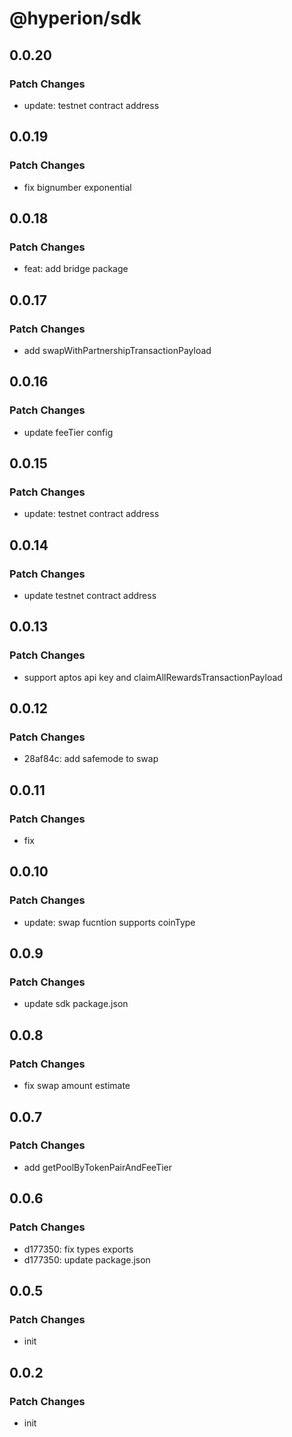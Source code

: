 # @hyperion/sdk

## 0.0.20

### Patch Changes

- update: testnet contract address

## 0.0.19

### Patch Changes

- fix bignumber exponential

## 0.0.18

### Patch Changes

- feat: add bridge package

## 0.0.17

### Patch Changes

- add swapWithPartnershipTransactionPayload

## 0.0.16

### Patch Changes

- update feeTier config

## 0.0.15

### Patch Changes

- update: testnet contract address

## 0.0.14

### Patch Changes

- update testnet contract address

## 0.0.13

### Patch Changes

- support aptos api key and claimAllRewardsTransactionPayload

## 0.0.12

### Patch Changes

- 28af84c: add safemode to swap

## 0.0.11

### Patch Changes

- fix

## 0.0.10

### Patch Changes

- update: swap fucntion supports coinType

## 0.0.9

### Patch Changes

- update sdk package.json

## 0.0.8

### Patch Changes

- fix swap amount estimate

## 0.0.7

### Patch Changes

- add getPoolByTokenPairAndFeeTier

## 0.0.6

### Patch Changes

- d177350: fix types exports
- d177350: update package.json

## 0.0.5

### Patch Changes

- init

## 0.0.2

### Patch Changes

- init
